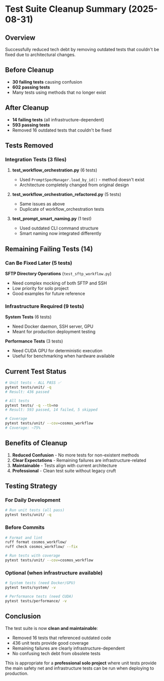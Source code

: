 # Test Suite Cleanup Summary (2025-08-31)

## Overview
Successfully reduced tech debt by removing outdated tests that couldn't be fixed due to architectural changes.

## Before Cleanup
- **30 failing tests** causing confusion
- **602 passing tests**
- Many tests using methods that no longer exist

## After Cleanup
- **14 failing tests** (all infrastructure-dependent)
- **593 passing tests**
- Removed 16 outdated tests that couldn't be fixed

## Tests Removed

### Integration Tests (3 files)
1. **test_workflow_orchestration.py** (6 tests)
   - Used `PromptSpecManager.load_by_id()` - method doesn't exist
   - Architecture completely changed from original design

2. **test_workflow_orchestration_refactored.py** (5 tests)
   - Same issues as above
   - Duplicate of workflow_orchestration tests

3. **test_prompt_smart_naming.py** (1 test)
   - Used outdated CLI command structure
   - Smart naming now integrated differently

## Remaining Failing Tests (14)

### Can Be Fixed Later (5 tests)
**SFTP Directory Operations** (`test_sftp_workflow.py`)
- Need complex mocking of both SFTP and SSH
- Low priority for solo project
- Good examples for future reference

### Infrastructure Required (9 tests)
**System Tests** (6 tests)
- Need Docker daemon, SSH server, GPU
- Meant for production deployment testing

**Performance Tests** (3 tests)
- Need CUDA GPU for deterministic execution
- Useful for benchmarking when hardware available

## Current Test Status

```bash
# Unit tests - ALL PASS ✅
pytest tests/unit/ -q
# Result: 436 passed

# All tests
pytest tests/ -q --tb=no
# Result: 593 passed, 14 failed, 5 skipped

# Coverage
pytest tests/unit/ --cov=cosmos_workflow
# Coverage: ~75%
```

## Benefits of Cleanup

1. **Reduced Confusion** - No more tests for non-existent methods
2. **Clear Expectations** - Remaining failures are infrastructure-related
3. **Maintainable** - Tests align with current architecture
4. **Professional** - Clean test suite without legacy cruft

## Testing Strategy

### For Daily Development
```bash
# Run unit tests (all pass)
pytest tests/unit/ -q
```

### Before Commits
```bash
# Format and lint
ruff format cosmos_workflow/
ruff check cosmos_workflow/ --fix

# Run tests with coverage
pytest tests/unit/ --cov=cosmos_workflow
```

### Optional (when infrastructure available)
```bash
# System tests (need Docker/GPU)
pytest tests/system/ -v

# Performance tests (need CUDA)
pytest tests/performance/ -v
```

## Conclusion

The test suite is now **clean and maintainable**:
- Removed 16 tests that referenced outdated code
- 436 unit tests provide good coverage
- Remaining failures are clearly infrastructure-dependent
- No confusing tech debt from obsolete tests

This is appropriate for a **professional solo project** where unit tests provide the main safety net and infrastructure tests can be run when deploying to production.
